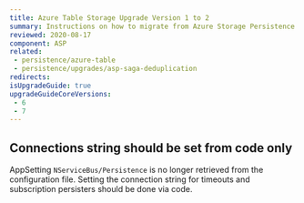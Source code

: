 ```yaml
---
title: Azure Table Storage Upgrade Version 1 to 2
summary: Instructions on how to migrate from Azure Storage Persistence version 1 to version 2
reviewed: 2020-08-17
component: ASP
related:
 - persistence/azure-table
 - persistence/upgrades/asp-saga-deduplication
redirects:
isUpgradeGuide: true
upgradeGuideCoreVersions:
 - 6
 - 7
---
```


## Connections string should be set from code only

AppSetting `NServiceBus/Persistence` is no longer retrieved from the configuration file. Setting the connection string for timeouts and subscription persisters should be done via code.
